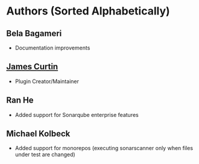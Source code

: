 Authors (Sorted Alphabetically)
====================================

Bela Bagameri
-------------

-	Documentation improvements

[James Curtin](https://www.github.com/jamescurtin)
--------------------------------------------------

-	Plugin Creator/Maintainer

Ran He
------

-	Added support for Sonarqube enterprise features

Michael Kolbeck
---------------

-	Added support for monorepos (executing sonarscanner only when files under test are changed)
